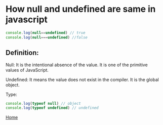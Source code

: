 # How null and undefined are same in javascript

~~~javascript
console.log(null==undefined) // true
console.log(null===undefined) //false
~~~

## Definition:

Null: It is the intentional absence of the value. It is one of the primitive values of JavaScript.

Undefined: It means the value does not exist in the compiler. It is the global object.

Type:

```js
console.log(typeof null) // object
console.log(typeof undefined) // undefined

```


[Home](https://github.com/subratsir/DSA-JavaScript/blob/main/subratsir/README.md)
